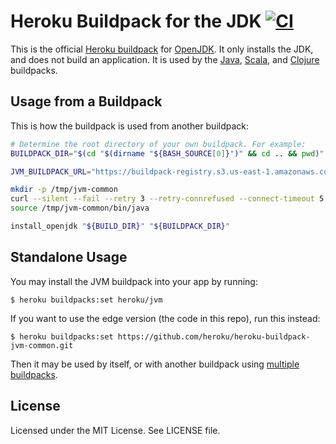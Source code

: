 # Heroku Buildpack for the JDK [![CI](https://github.com/heroku/heroku-buildpack-jvm-common/actions/workflows/ci.yml/badge.svg)](https://github.com/heroku/heroku-buildpack-jvm-common/actions/workflows/ci.yml)

This is the official [Heroku buildpack](https://devcenter.heroku.com/articles/buildpacks) for [OpenJDK](http://openjdk.java.net/). It only installs the JDK, and does not build an application. It is used by the [Java](https://github.com/heroku/heroku-buildpack-java), [Scala](https://github.com/heroku/heroku-buildpack-scala), and [Clojure](https://github.com/heroku/heroku-buildpack-clojure) buildpacks.

## Usage from a Buildpack

This is how the buildpack is used from another buildpack:

```bash
# Determine the root directory of your own buildpack. For example:
BUILDPACK_DIR="$(cd "$(dirname "${BASH_SOURCE[0]}")" && cd .. && pwd)"

JVM_BUILDPACK_URL="https://buildpack-registry.s3.us-east-1.amazonaws.com/buildpacks/heroku/jvm.tgz"

mkdir -p /tmp/jvm-common
curl --silent --fail --retry 3 --retry-connrefused --connect-timeout 5 --location $JVM_BUILDPACK_URL | tar xzm -C /tmp/jvm-common --strip-components=1
source /tmp/jvm-common/bin/java

install_openjdk "${BUILD_DIR}" "${BUILDPACK_DIR}"
```

## Standalone Usage

You may install the JVM buildpack into your app by running:


```
$ heroku buildpacks:set heroku/jvm
```

If you want to use the edge version (the code in this repo), run this instead:

```
$ heroku buildpacks:set https://github.com/heroku/heroku-buildpack-jvm-common.git
```

Then it may be used by itself, or with another buildpack using [multiple buildpacks](https://devcenter.heroku.com/articles/using-multiple-buildpacks-for-an-app).

## License

Licensed under the MIT License. See LICENSE file.

